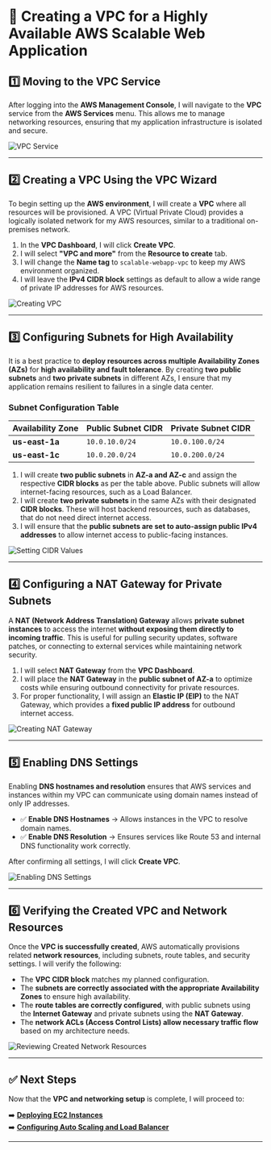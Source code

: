 # 🚀 Creating a VPC for a Highly Available AWS Scalable Web Application  

## **1️⃣ Moving to the VPC Service**
After logging into the **AWS Management Console**, I will navigate to the **VPC** service from the **AWS Services** menu. This allows me to manage networking resources, ensuring that my application infrastructure is isolated and secure.  

![VPC Service](../screenshots/vpc-service.png)  

---

## **2️⃣ Creating a VPC Using the VPC Wizard**
To begin setting up the **AWS environment**, I will create a **VPC** where all resources will be provisioned. A VPC (Virtual Private Cloud) provides a logically isolated network for my AWS resources, similar to a traditional on-premises network.  

1. In the **VPC Dashboard**, I will click **Create VPC**.  
2. I will select **"VPC and more"** from the **Resource to create** tab.  
3. I will change the **Name tag** to `scalable-webapp-vpc` to keep my AWS environment organized.  
4. I will leave the **IPv4 CIDR block** settings as default to allow a wide range of private IP addresses for AWS resources.  

![Creating VPC](../screenshots/create-vpc.png)  

---

## **3️⃣ Configuring Subnets for High Availability**
It is a best practice to **deploy resources across multiple Availability Zones (AZs)** for **high availability and fault tolerance**. By creating **two public subnets** and **two private subnets** in different AZs, I ensure that my application remains resilient to failures in a single data center.

### **Subnet Configuration Table**
| **Availability Zone** | **Public Subnet CIDR** | **Private Subnet CIDR** |
|----------------------|----------------------|----------------------|
| **us-east-1a** | `10.0.10.0/24` | `10.0.100.0/24` |
| **us-east-1c** | `10.0.20.0/24` | `10.0.200.0/24` |

1. I will create **two public subnets** in **AZ-a and AZ-c** and assign the respective **CIDR blocks** as per the table above. Public subnets will allow internet-facing resources, such as a Load Balancer.  
2. I will create **two private subnets** in the same AZs with their designated **CIDR blocks**. These will host backend resources, such as databases, that do not need direct internet access.  
3. I will ensure that the **public subnets are set to auto-assign public IPv4 addresses** to allow internet access to public-facing instances.  

![Setting CIDR Values](../screenshots/set-cidr-values.png)  

---

## **4️⃣ Configuring a NAT Gateway for Private Subnets**
A **NAT (Network Address Translation) Gateway** allows **private subnet instances** to access the internet **without exposing them directly to incoming traffic**. This is useful for pulling security updates, software patches, or connecting to external services while maintaining network security.

1. I will select **NAT Gateway** from the **VPC Dashboard**.  
2. I will place the **NAT Gateway** in the **public subnet of AZ-a** to optimize costs while ensuring outbound connectivity for private resources.  
3. For proper functionality, I will assign an **Elastic IP (EIP)** to the NAT Gateway, which provides a **fixed public IP address** for outbound internet access.    

![Creating NAT Gateway](../screenshots/create-nat-gateway.png)  

---

## **5️⃣ Enabling DNS Settings**
Enabling **DNS hostnames and resolution** ensures that AWS services and instances within my VPC can communicate using domain names instead of only IP addresses.  

- ✅ **Enable DNS Hostnames** → Allows instances in the VPC to resolve domain names.  
- ✅ **Enable DNS Resolution** → Ensures services like Route 53 and internal DNS functionality work correctly.  

After confirming all settings, I will click **Create VPC**.  

![Enabling DNS Settings](../screenshots/enable-dns-settings.png)  

---

## **6️⃣ Verifying the Created VPC and Network Resources**
Once the **VPC is successfully created**, AWS automatically provisions related **network resources**, including subnets, route tables, and security settings. I will verify the following:

- The **VPC CIDR block** matches my planned configuration.  
- The **subnets are correctly associated with the appropriate Availability Zones** to ensure high availability.  
- The **route tables are correctly configured**, with public subnets using the **Internet Gateway** and private subnets using the **NAT Gateway**.  
- The **network ACLs (Access Control Lists) allow necessary traffic flow** based on my architecture needs.  

![Reviewing Created Network Resources](../screenshots/review-network-resources.png)  

---

## **✅ Next Steps**
Now that the **VPC and networking setup** is complete, I will proceed to:

➡️ **[Deploying EC2 Instances](../docs/ec2-deployment.md)**  
➡️ **[Configuring Auto Scaling and Load Balancer](../docs/auto-scaling-deployment.md)**  

 

---
